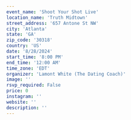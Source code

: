 ```yaml
---
event_name: 'Shoot Your Shot Live'
location_name: 'Truth Midtown'
street_address: '657 Antone St NW'
city: 'Atlanta'
state: 'GA'
zip_code: '30318'
country: 'US'
date: '8/28/2024'
start_time: '8:00 PM'
end_time: '12:00 AM'
time_zone: 'EDT'
organizer: 'Lamont White (The Dating Coach)'
image: ''
rsvp_required: False
price: 0
instagram: ''
website: ''
description: ''
---
```

